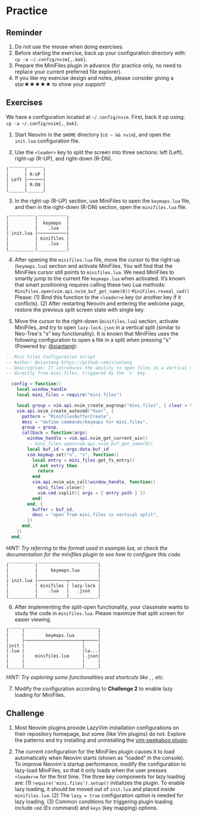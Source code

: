 # Practice

## Reminder

1. Do not use the mouse when doing exercises.
2. Before starting the exercise, back up your configuration directory with: `cp -a ~/.config/nvim{,.bak}`.
3. Prepare the MiniFiles plugin in advance (for practice only, no need to replace your current preferred file explorer).
4. If you like my exercise design and notes, please consider giving a star★★★★★ to show your support!

## Exercises

We have a configuration located at `~/.config/nvim`. First, back it up using: `cp -a ~/.config/nvim{,_bak}`.

1. Start Neovim in the `$HOME` directory (`cd ~ && nvim`), and open the `init.lua` configuration file.

2. Use the `<leader>` key to split the screen into three sections: left (Left), right-up (R-UP), and right-down (R-DN).
```
|‾‾‾‾‾‾|‾‾‾‾‾‾|
|      | R-UP |
| Left |──────|
|      | R-DN |
|______|______|
```

3. In the right-up (R-UP) section, use MiniFiles to open the `keymaps.lua` file, and then in the right-down (R-DN) section, open the `minifiles.lua` file.
```
|‾‾‾‾‾‾‾‾‾‾|‾‾‾‾‾‾‾‾‾‾‾|
|          |  keymaps  |
|          |    .lua   |
| init.lua |───────────|
|          | minifiles |
|          |    .lua   |
|__________|___________|
```

4. After opening the `minifiles.lua` file, move the cursor to the right-up (`keymaps.lua`) section and activate MiniFiles. You will find that the MiniFiles cursor still points to `minifiles.lua`. We need MiniFiles to smartly jump to the current file `keymaps.lua` when activated.
It’s known that smart positioning requires calling these two Lua methods:
`MiniFiles.open(vim.api.nvim_buf_get_name(0))`
`MiniFiles.reveal_cwd()`
Please:
(1) Bind this function to the `<leader>e` key (or another key if it conflicts).
(2) After restarting Neovim and entering the welcome page, restore the previous split screen state with single key.

5. Move the cursor to the right-down (`minifiles.lua`) section, activate MiniFiles, and try to open `lazy-lock.json` in a vertical split (similar to Neo-Tree's "s" key functionality).
It is known that MiniFiles uses the following configuration to open a file in a split when pressing "s" (Powered by: [@xiantang](https://github.com/xiantang)):
```lua
-- Mini Files Configuration Script
-- Author: @xiantang https://github.com/xiantang
-- Description: It introduces the ability to open files in a vertical split 
-- directly from mini.files, triggered by the 's' key. 

  config = function()
    local window_handle
    local mini_files = require("mini.files")

    local group = vim.api.nvim_create_augroup("mini.files", { clear = true })
    vim.api.nvim_create_autocmd("User", {
      pattern = "MiniFilesBufferCreate",
      desc = "define commands/keymaps for mini.files",
      group = group,
      callback = function(args)
        window_handle = vim.api.nvim_get_current_win()
        -- mini_files.open(vim.api.nvim_buf_get_name(0))
        local buf_id = args.data.buf_id
        vim.keymap.set("n", "s", function()
          local entry = mini_files.get_fs_entry()
          if not entry then
            return
          end
          vim.api.nvim_win_call(window_handle, function()
            mini_files.close()
            vim.cmd.vsplit({ args = { entry.path } })
          end)
        end, {
          buffer = buf_id,
          desc = "open from mini.files in vertical split",
        })
      end,
    })
  end,
```
_HINT: Try referring to the format used in example.lua, or check the documentation for the minifiles plugin to see how to configure this code._

```
|‾‾‾‾‾‾‾‾‾‾|‾‾‾‾‾‾‾‾‾‾‾‾‾‾‾‾‾‾‾‾‾‾‾|
|          |     keymaps.lua       |
|          |                       |
| init.lua |───────────┬───────────|
|          | minifiles | lazy-lock |
|          |    .lua   |   .json   |
|__________|___________|___________|
```

6. After implementing the split-open functionality, your classmate wants to study the code in `minifiles.lua`. Please maximize that split screen for easier viewing.
```
|‾‾‾‾‾|‾‾‾‾‾‾‾‾‾‾‾‾‾‾‾‾‾‾‾‾‾‾‾‾‾‾‾‾|
|     |        keymaps.lua         |
|     |──────────────────────┬─────|
|init |                      |     |
|.lua |                      |la...|
|     |    minifiles.lua     |.json|
|     |                      |     |
|_____|______________________|_____|
```
_HINT: Try exploring some functionalities and shortcuts like <leader>, <c-w>, etc._

7. Modify the configuration according to **Challenge 2** to enable lazy loading for MiniFiles.

## Challenge

1. Most Neovim plugins provide LazyVim installation configurations on their repository homepage, but some (like Vim plugins) do not. Explore the patterns and try installing and uninstalling the [vim-peekaboo plugin](https://github.com/junegunn/vim-peekaboo).

2. The current configuration for the MiniFiles plugin causes it to load automatically when Neovim starts (shown as "loaded" in the console). To improve Neovim's startup performance, modify the configuration to lazy-load MiniFiles, so that it only loads when the user presses `<leader>e` for the first time.
The three key components for lazy loading are:
(1) `require('mini.files').setup()` initializes the plugin. To enable lazy loading, it should be moved out of `init.lua` and placed inside `minifiles.lua`.
(2) The `lazy = true` configuration option is needed for lazy loading.
(3) Common conditions for triggering plugin loading include `cmd` (Ex command) and `keys` (key mapping) options.
